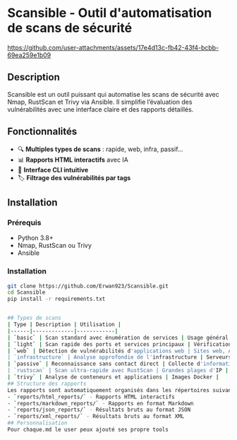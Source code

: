 # Scansible - Outil d'automatisation de scans de sécurité

https://github.com/user-attachments/assets/17e4d13c-fb42-43f4-bcbb-69ea259e1b09


## Description
Scansible est un outil puissant qui automatise les scans de sécurité avec Nmap, RustScan et Trivy via Ansible. Il simplifie l’évaluation des vulnérabilités avec une interface claire et des rapports détaillés.

## Fonctionnalités
- 🔍 **Multiples types de scans** : rapide, web, infra, passif...
- 📊 **Rapports HTML interactifs** avec IA
- 🚀 **Interface CLI intuitive**
- 🏷️ **Filtrage des vulnérabilités par tags**

## Installation
### Prérequis
- Python 3.8+
- Nmap, RustScan ou Trivy
- Ansible

### Installation
```bash
git clone https://github.com/Erwan923/Scansible.git
cd Scansible
pip install -r requirements.txt


## Types de scans
| Type | Description | Utilisation |
|------|-------------|------------|
| `basic` | Scan standard avec énumération de services | Usage général |
| `light` | Scan rapide des ports et services principaux | Vérifications rapides |
| `web` | Détection de vulnérabilités d'applications web | Sites web, API |
| `infrastructure` | Analyse approfondie de l'infrastructure | Serveurs, réseaux |
| `passive` | Reconnaissance sans contact direct | Collecte d'informations |
| `rustscan` | Scan ultra-rapide avec RustScan | Grandes plages d'IP |
| `trivy` | Analyse de conteneurs et applications | Images Docker |
## Structure des rapports
Les rapports sont automatiquement organisés dans les répertoires suivants :
- `reports/html_reports/` - Rapports HTML interactifs
- `reports/markdown_reports/` - Rapports en format Markdown
- `reports/json_reports/` - Résultats bruts au format JSON
- `reports/xml_reports/` - Résultats bruts au format XML
## Personnalisation
Pour chaque.md le user peux ajouté ses propre tools

